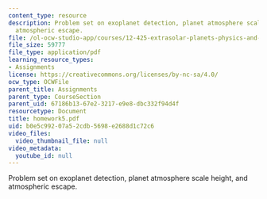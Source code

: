 ```yaml
---
content_type: resource
description: Problem set on exoplanet detection, planet atmosphere scale height, and
  atmospheric escape.
file: /ol-ocw-studio-app/courses/12-425-extrasolar-planets-physics-and-detection-techniques-fall-2007/b0e5c99207a52cdb5698e2688d1c72c6_homework5.pdf
file_size: 59777
file_type: application/pdf
learning_resource_types:
- Assignments
license: https://creativecommons.org/licenses/by-nc-sa/4.0/
ocw_type: OCWFile
parent_title: Assignments
parent_type: CourseSection
parent_uid: 67186b13-67e2-3217-e9e8-dbc332f94d4f
resourcetype: Document
title: homework5.pdf
uid: b0e5c992-07a5-2cdb-5698-e2688d1c72c6
video_files:
  video_thumbnail_file: null
video_metadata:
  youtube_id: null
---
```

Problem set on exoplanet detection, planet atmosphere scale height, and atmospheric escape.